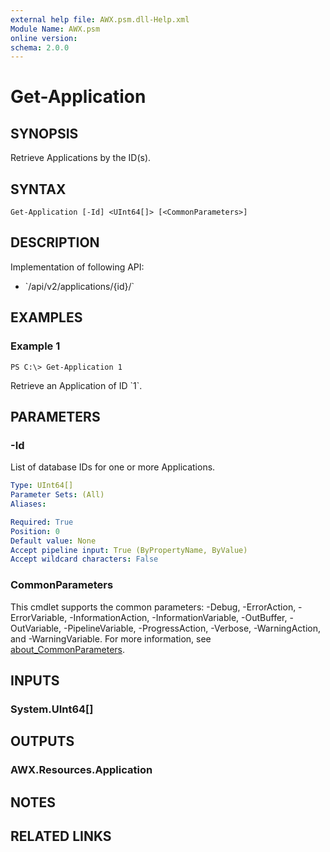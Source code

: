 ```yaml
---
external help file: AWX.psm.dll-Help.xml
Module Name: AWX.psm
online version:
schema: 2.0.0
---
```


# Get-Application

## SYNOPSIS
Retrieve Applications by the ID(s).

## SYNTAX

```
Get-Application [-Id] <UInt64[]> [<CommonParameters>]
```

## DESCRIPTION
Implementation of following API:

* \`/api/v2/applications/{id}/\`

## EXAMPLES

### Example 1
```
PS C:\> Get-Application 1
```

Retrieve an Application of ID \`1\`.

## PARAMETERS

### -Id
List of database IDs for one or more Applications.

```yaml
Type: UInt64[]
Parameter Sets: (All)
Aliases:

Required: True
Position: 0
Default value: None
Accept pipeline input: True (ByPropertyName, ByValue)
Accept wildcard characters: False
```

### CommonParameters
This cmdlet supports the common parameters: -Debug, -ErrorAction, -ErrorVariable, -InformationAction, -InformationVariable, -OutBuffer, -OutVariable, -PipelineVariable, -ProgressAction, -Verbose, -WarningAction, and -WarningVariable. For more information, see [about_CommonParameters](http://go.microsoft.com/fwlink/?LinkID=113216).

## INPUTS

### System.UInt64[]
## OUTPUTS

### AWX.Resources.Application
## NOTES

## RELATED LINKS
